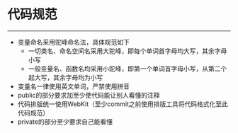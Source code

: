 # 代码规范

---

- 变量命名采用驼峰命名法，具体规范如下
  - 一切类名、命名空间名采用大驼峰，即每个单词首字母均大写，其余字母小写
  - 一般变量名、函数名均采用小驼峰，即第一个单词首字母小写，从第二个起大写，其余字母均为小写
- 变量名一律使用英文单词，严禁使用拼音
- public的部分要求加至少使代码能让别人看懂的注释
- 代码排版统一使用WebKit（至少commit之前使用排版工具将代码格式化至此代码规范）
- private的部分至少要求自己能看懂
